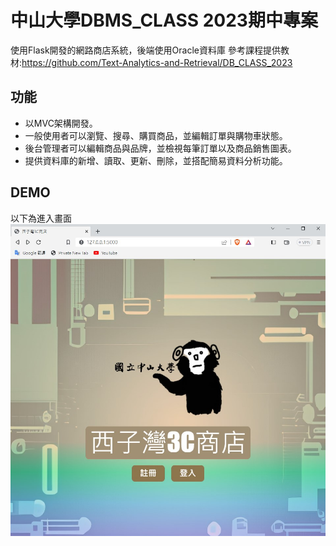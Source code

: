 # 中山大學DBMS_CLASS 2023期中專案
使用Flask開發的網路商店系統，後端使用Oracle資料庫
參考課程提供教材:https://github.com/Text-Analytics-and-Retrieval/DB_CLASS_2023
<br>

## 功能
- 以MVC架構開發。
- 一般使用者可以瀏覽、搜尋、購買商品，並編輯訂單與購物車狀態。
- 後台管理者可以編輯商品與品牌，並檢視每筆訂單以及商品銷售圖表。
- 提供資料庫的新增、讀取、更新、刪除，並搭配簡易資料分析功能。


## DEMO
以下為進入畫面
![image](https://github.com/Alan-Cheng/DB_CLASS_PROJECT/blob/main/demo/index.jpg)


